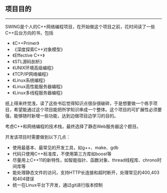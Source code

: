 ## 项目目的
---
SWING是个人的C++网络编程项目，在开始做这个项目之前，花时间读了一些C++后台方向的书，包括
- 《C++Primer》
- 《深度探索C++对象模型》
- 《Effective C++》
- 《STL源码剖析》
- 《UNIX环境高级编程》
- 《TCP/IP网络编程》
- 《Linux系统编程》
- 《Linux高性能服务器编程》
- 《Linux多线程服务器编程》

纸上得来终觉浅，读了这些书后觉得知识点很杂很破碎，于是想要做一个练手项目，希望能通过这个项目能把所学知识串成一个整体。这个项目的可扩展性必须要强，能够随时新增一些功能，达到边做项目边学习的目的。

考虑C++和网络编程的技术栈，最终选择了静态Web服务器这个题目。

开发该项目时需要做到以下几点：
- 使用最基本、最常见的开发工具，如g++、make、gdb
- 代码只使用C++标准库，不使用第三方库如boost等
- 尽量用上C++11的新特性，如智能指针、函数对象、thread线程库、chrono时间库等
- 能处理静态文件的访问，支持HTTP长连接和超时断开，处理常见的400,403和404错误
- 统一在Linux平台下开发，通过git进行版本控制